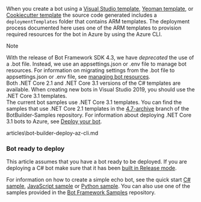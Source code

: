 When you create a bot using a [Visual Studio template](https://docs.microsoft.com/azure/bot-service/dotnet/bot-builder-dotnet-sdk-quickstart?view=azure-bot-service-4.0), [Yeoman template](https://docs.microsoft.com/azure/bot-service/javascript/bot-builder-javascript-quickstart?view=azure-bot-service-4.0), or [Cookiecutter template](https://docs.microsoft.com/azure/bot-service/python/bot-builder-python-quickstart?view=azure-bot-service-4.0) the source code generated includes a `deploymentTemplates` folder that contains ARM templates. The deployment process documented here uses one of the ARM templates to provision required resources for the bot in Azure by using the Azure CLI.

> [!NOTE]
> With the release of Bot Framework SDK 4.3, we have _deprecated_ the use of a .bot file. Instead, we use an appsettings.json or .env file to manage bot resources. For information on migrating settings from the .bot file to appsettings.json or .env file, see [managing bot resources](https://docs.microsoft.com/azure/bot-service/bot-file-basics?view=azure-bot-service-4.0).\
> Both .NET Core 2.1 and .NET Core 3.1 versions of the C# templates are available.
> When creating new bots in Visual Studio 2019, you should use the .NET Core 3.1 templates.\
> The current bot samples use .NET Core 3.1 templates. You can find the samples that use .NET Core 2.1 templates in the [4.7-archive](https://github.com/microsoft/BotBuilder-Samples/tree/4.7-archive/samples/csharp_dotnetcore) branch of the BotBuilder-Samples repository.
> For information about deploying .NET Core 3.1 bots to Azure, see [Deploy your bot](~/bot-builder-deploy-az-cli.md).

articles\bot-builder-deploy-az-cli.md

### Bot ready to deploy

This article assumes that you have a bot ready to be deployed. If you are deploying a C# bot make sure that it has been [built in Release mode](https://aka.ms/visualstudio-set-debug-release-configurations).

For information on how to create a simple echo bot, see the quick start [C# sample](~/dotnet/bot-builder-dotnet-sdk-quickstart.md), [JavaScript sample](~/javascript/bot-builder-javascript-quickstart.md) or [Python sample](~/python/bot-builder-python-quickstart.md). You can also use one of the samples provided in the [Bot Framework Samples](https://github.com/Microsoft/BotBuilder-Samples/blob/master/README.md) repository.
